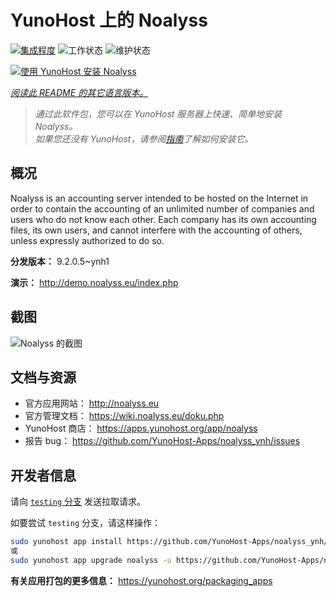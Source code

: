 <!--
注意：此 README 由 <https://github.com/YunoHost/apps/tree/master/tools/readme_generator> 自动生成
请勿手动编辑。
-->

# YunoHost 上的 Noalyss

[![集成程度](https://dash.yunohost.org/integration/noalyss.svg)](https://ci-apps.yunohost.org/ci/apps/noalyss/) ![工作状态](https://ci-apps.yunohost.org/ci/badges/noalyss.status.svg) ![维护状态](https://ci-apps.yunohost.org/ci/badges/noalyss.maintain.svg)

[![使用 YunoHost 安装 Noalyss](https://install-app.yunohost.org/install-with-yunohost.svg)](https://install-app.yunohost.org/?app=noalyss)

*[阅读此 README 的其它语言版本。](./ALL_README.md)*

> *通过此软件包，您可以在 YunoHost 服务器上快速、简单地安装 Noalyss。*  
> *如果您还没有 YunoHost，请参阅[指南](https://yunohost.org/install)了解如何安装它。*

## 概况

Noalyss is an accounting server intended to be hosted on the Internet in order to contain the accounting of an unlimited number of companies and users who do not know each other. Each company has its own accounting files, its own users, and cannot interfere with the accounting of others, unless expressly authorized to do so.

**分发版本：** 9.2.0.5~ynh1

**演示：** <http://demo.noalyss.eu/index.php>

## 截图

![Noalyss 的截图](./doc/screenshots/Sélection_099_0.png)

## 文档与资源

- 官方应用网站： <http://noalyss.eu>
- 官方管理文档： <https://wiki.noalyss.eu/doku.php>
- YunoHost 商店： <https://apps.yunohost.org/app/noalyss>
- 报告 bug： <https://github.com/YunoHost-Apps/noalyss_ynh/issues>

## 开发者信息

请向 [`testing` 分支](https://github.com/YunoHost-Apps/noalyss_ynh/tree/testing) 发送拉取请求。

如要尝试 `testing` 分支，请这样操作：

```bash
sudo yunohost app install https://github.com/YunoHost-Apps/noalyss_ynh/tree/testing --debug
或
sudo yunohost app upgrade noalyss -u https://github.com/YunoHost-Apps/noalyss_ynh/tree/testing --debug
```

**有关应用打包的更多信息：** <https://yunohost.org/packaging_apps>
